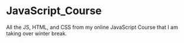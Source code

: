 # JavaScript_Course
All the JS, HTML, and CSS from my online JavaScript Course that I am taking over winter break.
